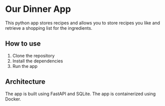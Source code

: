 # Our Dinner App

This python app stores recipes and allows you to store recipes you like and retrieve a shopping list for the ingredients.

## How to use

1. Clone the repository
2. Install the dependencies
3. Run the app

## Architecture

The app is built using FastAPI and SQLite. The app is containerized using Docker.

